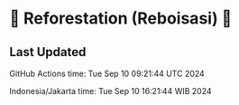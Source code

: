 
# 🌳 Reforestation (Reboisasi) 🌲

## Last Updated

GitHub Actions time: Tue Sep 10 09:21:44 UTC 2024

Indonesia/Jakarta time: Tue Sep 10 16:21:44 WIB 2024
